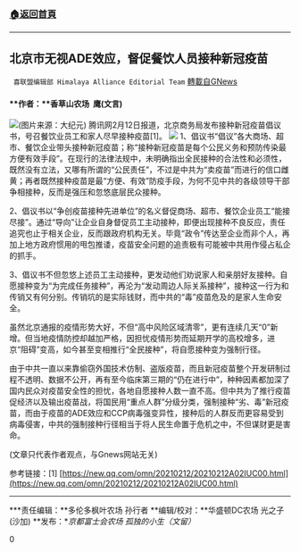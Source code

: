 ###  [:house:返回首頁](https://github.com/ourhimalayas/txt)
---

## 北京市无视ADE效应，督促餐饮人员接种新冠疫苗
` 喜联盟编辑部 Himalaya Alliance Editorial Team` [轉載自GNews](https://gnews.org/zh-hans/903576/)

#### **作者：**香草山农场  鹰(文言)
![]()![](https://gnews.org/wp-content/uploads/2021/02/image-65.png)(图片来源：大纪元)
腾讯网2月12日报道，北京商务局发布接种新冠疫苗倡议书，号召餐饮业员工和家人尽早接种疫苗[1]。
![]()![](https://gnews.org/wp-content/uploads/2021/02/2-5-8.jpg)
1、倡议书“倡议”各大商场、超市、餐饮企业带头接种新冠疫苗；称“接种新冠疫苗是每个公民义务和预防传染最方便有效手段”。在现行的法律法规中，未明确指出全民接种的合法性和必须性，既然没有立法，又哪有所谓的“公民责任”，不过是中共为“卖疫苗”而进行的信口雌黄；再者既然接种疫苗是最“方便、有效”防疫手段，为何不见中共的各级领导干部争相接种，反而是强压和忽悠底层民众接种。

2、倡议书以“争创疫苗接种先进单位”的名义督促商场、超市、餐饮企业员工“能接尽接”。通过“导向”让企业自身督促员工主动接种，即便出现接种不良反应，责任追究也止于相关企业，反而跟政府机构无关。毕竟“政令”传达至企业而非个人，再加上地方政府惯用的甩包推诿，疫苗安全问题的追责极有可能被中共用作侵占私企的抓手。

3、倡议书不但忽悠上述员工主动接种，更发动他们劝说家人和亲朋好友接种。自愿接种变为“为完成任务接种”，再沦为“发动周边人际关系接种”，接种这一行为和传销又有何分别。传销坑的是实际钱财，而中共的“毒”疫苗危及的是家人生命安全。

虽然北京通报的疫情形势大好，不但“高中风险区域清零”，更有连续几天“0”新增。但当地疫情防控却越加严格，因担忧疫情形势而延期开学的高校增多，进京“阻碍”变高，如今甚至变相推行“全民接种”，将自愿接种变为强制行径。

由于中共一直以来靠偷窃外国技术仿制、盗版疫苗，而且新冠疫苗整个开发研制过程不透明、数据不公开，再有至今临床第三期的“仍在进行中”，种种因素都加深了国内民众对疫苗安全性的担忧，各地自愿接种人数一直不高。但中共为了推行疫苗促经济以及输出疫苗战，将国民用“重点人群”分级分类，强制接种“劣、毒”新冠疫苗，而由于疫苗的ADE效应和CCP病毒强变异性，接种后的人群反而更容易受到病毒侵害，中共的强制接种行径相当于将人民生命置于危机之中，不但谋财更是害命。

(文章只代表作者观点，与Gnews网站无关)

参考链接：[1] [https://new.qq.com/omn/20210212/20210212A02IUC00.html](https://new.qq.com/omn/20210212/20210212A02IUC00.html)

* * *

***责任编辑：**多伦多枫叶农场 孙行者
**编辑/校对：**华盛顿DC农场 光之子(沙加)
**发布：**京都富士会农场 孤独的小生（文留）*

0
